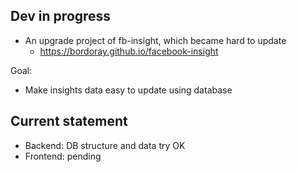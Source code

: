 ## Dev in progress

- An upgrade project of fb-insight, which became hard to update
  - https://bordoray.github.io/facebook-insight

Goal:
- Make insights data easy to update using database

## Current statement

- Backend: DB structure and data try OK
- Frontend: pending
